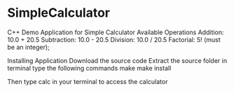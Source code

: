 # SimpleCalculator
C++ Demo Application for Simple Calculator
Available Operations
Addition: 10.0 + 20.5
Subtraction: 10.0 - 20.5
Division: 10.0 / 20.5
Factorial: 5! (must be an integer);

Installing Application
Download the source code
Extract the source folder in terminal 
type the following commands
make
make install

Then type calc in your terminal to access the calculator
